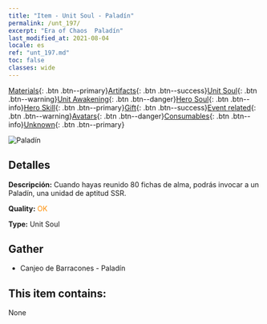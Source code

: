 ```yaml
---
title: "Item - Unit Soul - Paladín"
permalink: /unt_197/
excerpt: "Era of Chaos  Paladín"
last_modified_at: 2021-08-04
locale: es
ref: "unt_197.md"
toc: false
classes: wide
---
```

 [Materials](/ItemsES/){: .btn .btn--primary}[Artifacts](/ItemsES/Artifacts/){: .btn .btn--success}[Unit Soul](/ItemsES/UnitSoul/){: .btn .btn--warning}[Unit Awakening](/ItemsES/UnitAwakening/){: .btn .btn--danger}[Hero Soul](/ItemsES/HeroSoul/){: .btn .btn--info}[Hero Skill](/ItemsES/HeroSkill/){: .btn .btn--primary}[Gift](/ItemsES/Gift/){: .btn .btn--success}[Event related](/ItemsES/Events/){: .btn .btn--warning}[Avatars](/ItemsES/Avatars/){: .btn .btn--danger}[Consumables](/ItemsES/Consumables/){: .btn .btn--info}[Unknown](/ItemsES/Unknown/){: .btn .btn--primary}

 ![Paladín](/images/u/ti_shengqishi.jpg)

## Detalles
 **Descripción:** Cuando hayas reunido 80 fichas de alma, podrás invocar a un Paladín, una unidad de aptitud SSR.

 **Quality:** <span style="color: #FF8C00">OK</span>

 **Type:** Unit Soul

## Gather

*    Canjeo de Barracones - Paladín 

## This item contains:

  None

